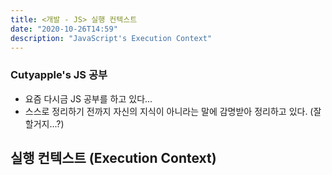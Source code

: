 ```yaml
---
title: <개발 - JS> 실행 컨텍스트
date: "2020-10-26T14:59"
description: "JavaScript's Execution Context"
---
```


### Cutyapple's JS 공부

- 요즘 다시금 JS 공부를 하고 있다...
- 스스로 정리하기 전까지 자신의 지식이 아니라는 말에 감명받아 정리하고 있다. (잘 할거지...?)



## 실행 컨텍스트 (Execution Context)
